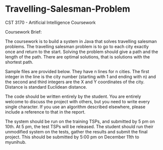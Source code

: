 # Travelling-Salesman-Problem
CST 3170 - Artificial Intelligence Coursework

Coursework Brief:

The coursework is to build a system in Java that solves travelling salesman problems. The travelling salesman problem is to go to each city exactly once and return to the start. Solving the problem should give a path and the length of the path. There are optimal solutions, that is solutions with the shortest path.

Sample files are provided below. They have n lines for n cities. The first integer in the line is the city number (starting with 1 and ending with n) and the second and third integers are the X and Y coordinates of the city. Distance is standard Euclidean distance.

The code should be written entirely by the student. You are entirely welcome to discuss the project with others, but you need to write every single character. If you use an algorithm described elsewhere, please include a reference to that in the report.

The system should be run on the training TSPs, and submitted by 5 pm on 10th. At 5 pm, the test TSPs will be released. The student should run their unmodified system on the tests, gather the results and submit the final project. This should be submitted by 5:00 pm on December 11th to myunihub.
